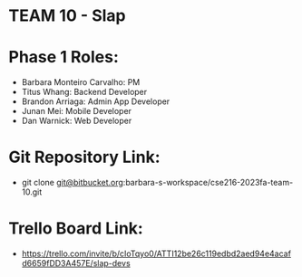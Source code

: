 # TEAM 10 - Slap
# Phase 1 Roles:
* Barbara Monteiro Carvalho: PM
* Titus Whang: Backend Developer
* Brandon Arriaga: Admin App Developer 
* Junan Mei: Mobile Developer
* Dan Warnick: Web Developer

# Git Repository Link: 
* git clone git@bitbucket.org:barbara-s-workspace/cse216-2023fa-team-10.git

# Trello Board Link:
* https://trello.com/invite/b/cIoTqyo0/ATTI12be26c119edbd2aed94e4acafd6659fDD3A457E/slap-devs

